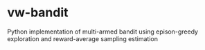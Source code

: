 # vw-bandit
Python implementation of multi-armed bandit using epison-greedy exploration and reward-average sampling estimation
